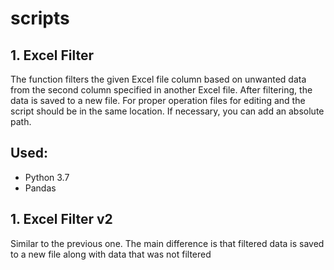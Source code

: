 # scripts
## 1. Excel Filter

The function filters the given Excel file column based on unwanted data from the second column specified
in another Excel file. After filtering, the data is saved to a new file. For proper operation files
for editing and the script should be in the same location. If necessary, you can add an absolute path.

## Used:
- Python 3.7
- Pandas

## 1. Excel Filter v2
Similar to the previous one. The main difference is that filtered data is saved to a new file along with data that was not filtered
